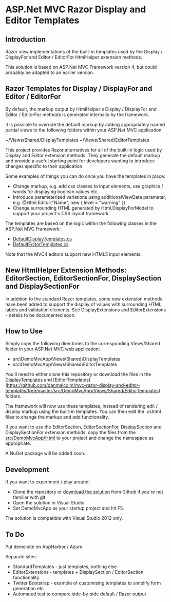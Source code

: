 ASP.Net MVC Razor Display and Editor Templates
==============================================

Introduction
------------

Razor view implementations of the built-in templates used by the Display / DisplayFor and Editor / EditorFor HtmlHelper extension methods.

This solution is based on ASP.Net MVC Framework version 4, but could probably be adapted to an earlier version.


Razor Templates for Display / DisplayFor and Editor / EditorFor
---------------------------------------------------------------
By default, the markup output by HtmlHelper's Display / DisplayFor and Editor / EditorFor methods is generated internally by the framework. 

It is possible to override the default markup by adding appropriately named partial views to the following folders within your ASP.Net MVC application

~/Views/Shared/DisplayTemplates
~/Views/Shared/EditorTemplates

This project provides Razor alternatives for all of the built-in logic used by Display and Editor extension methods. They generate the default markup and provide a useful starting point for developers wanting to introduce changes specific to their application.

Some examples of things you can do once you have the templates in place:

- Change markup, e.g. add css classes to input elements, use graphics / words for displaying boolean values etc.
- Introduce parameterised variations using additionalViewData parameter, e.g. @Html.Editor("Name", new { level = "warning" })
- Change surrounding HTML generated by Html.DisplayForModel to support your project's CSS layout framework

The templates are based on the logic within the following classes in the ASP.Net MVC Framework:

- [DefaultDisplayTemplates.cs](https://github.com/ASP-NET-MVC/aspnetwebstack/blob/master/src/System.Web.Mvc/Html/DefaultDisplayTemplates.cs)
- [DefaultEditorTemplates.cs](https://github.com/ASP-NET-MVC/aspnetwebstack/blob/master/src/System.Web.Mvc/Html/DefaultEditorTemplates.cs)

Note that the MVC4 editors support new HTML5 input elements.


New HtmlHelper Extension Methods: EditorSection, EditorSectionFor, DisplaySection and DisplaySectionFor
---------------------------------------------------------------------------------------------------------
 
In addition to the standard Razor templates, some new extension methods have been added to support the display of values with surrounding HTML, labels and validation elements. See DisplayExtensions and EditorExtensions - details to be documented soon.


How to Use
----------

Simply copy the following directories to the corresponding Views/Shared folder in your ASP.Net MVC web application:

- src\DemoMvcApp\Views\Shared\DisplayTemplates
- src\DemoMvcApp\Views\Shared\EditorTemplates

You'll need to either clone this repository or download the files in the [DisplayTemplates](https://github.com/danmalcolm/mvc-razor-display-and-editor-templates/tree/master/src/DemoMvcApp/Views/Shared/DisplayTemplates) and [EditorTemplates] (https://github.com/danmalcolm/mvc-razor-display-and-editor-templates/tree/master/src/DemoMvcApp/Views/Shared/EditorTemplates) folders.

The framework will now use these templates, instead of rendering edit / display markup using the built-in templates. You can then edit the .cshtml files to change the markup and add functionality. 

If you want to use the EditorSection, EditorSectionFor, DisplaySection and DisplaySectionFor extension methods, copy the files from the [src/DemoMvcApp/Html](https://github.com/danmalcolm/mvc-razor-display-and-editor-templates/tree/master/src/DemoMvcApp/Html) to your project and change the namespace as appropriate.

A NuGet package will be added soon. 

Development
-----------
If you want to experiment / play around:

- Clone the repository or [download the solution](https://github.com/danmalcolm/mvc-razor-display-and-editor-templates/archive/master.zip) from Github if you're not familiar with git
- Open the solution in Visual Studio
- Set DemoMvcApp as your startup project and hit F5.

The solution is compatible with Visual Studio 2012 only.


To Do
-----
Put demo site on AppHarbor / Azure

Separate sites:

- StandardTemplates - just templates, nothing else
- EditorExtensions - templates + DisplaySection / EditorSection functionality
- Twitter Bootstrap - example of customising templates to simplify form generation etc
- Automated test to compare side-by-side default / Razor output 